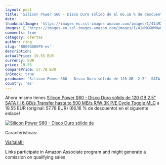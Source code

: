 ```yaml
---
layout: post
title: 'Silicon Power S60 - Disco Duro sólido de al 66.16 % de descuento'
date: 
thumbnailImage: 'https://images-eu.ssl-images-amazon.com/images/I/41aMXGWMNaL._SL200_.jpg'
images: [ 'https://images-eu.ssl-images-amazon.com/images/I/41aMXGWMNaL._SL200_.jpg' ]
comments: true
category: ofertas
author: ring
slug: 'B009GG06F8-es'
description:
actualPrice: 19.55 EUR
currency: EUR
price: 19.55
comparePrice: 57.78 EUR
inStock: true
prodname: 'Silicon Power S60 - Disco Duro sólido de 120 GB  2.5"  SATA III  6 GB/s  Transfer hasta to 500 MB/s  R/W 3K P/E Cycle Toggle MLC'
country: 'es'
---
```


Ahora mismo tienes [Silicon Power S60 - Disco Duro sólido de 120 GB  2.5"  SATA III  6 GB/s  Transfer hasta to 500 MB/s  R/W 3K P/E Cycle Toggle MLC](https://www.amazon.es/dp/B009GG06F8/?tag=tolees-21) a 19.55 EUR (original: 57.78 EUR) (66.16 %  de descuento) en el siguiente enlace!

[![Silicon Power S60 - Disco Duro sólido de](https://images-eu.ssl-images-amazon.com/images/I/41aMXGWMNaL._SL200_.jpg)](https://www.amazon.es/dp/B009GG06F8/?tag=tolees-21)

Características:


[Visítala!!!](https://www.amazon.es/dp/B009GG06F8/?tag=tolees-21)

Links participate in Amazon Associate program and might generate a comission on qualifying sales
